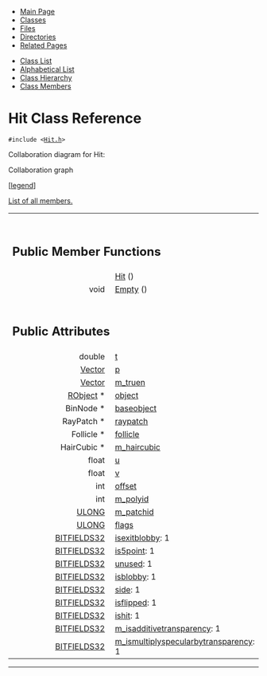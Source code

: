 <div class="tabs">

- [Main Page](index.md)
- <span id="current">[Classes](annotated.md)</span>
- [Files](files.md)
- [Directories](dirs.md)
- [Related Pages](pages.md)

</div>

<div class="tabs">

- [Class List](annotated.md)
- [Alphabetical List](classes.md)
- [Class Hierarchy](hierarchy.md)
- [Class Members](functions.md)

</div>

# Hit Class Reference

`#include <`<a href="Hit_8h-source.md" class="el"><code>Hit.h</code></a>`>`

Collaboration diagram for Hit:

<span class="image placeholder" original-image-src="classHit__coll__graph.gif" original-image-title="" border="0" usemap="#Hit__coll__map">Collaboration graph</span>

\[[legend](graph_legend.md)\]

[List of all members.](classHit-members.md)

<table data-border="0" data-cellpadding="0" data-cellspacing="0">
<colgroup>
<col style="width: 50%" />
<col style="width: 50%" />
</colgroup>
<tbody>
<tr>
<td></td>
<td></td>
</tr>
<tr>
<td colspan="2"><br />
&#10;<h2 id="public-member-functions">Public Member Functions</h2></td>
</tr>
<tr>
<td class="memItemLeft" style="text-align: right;" data-nowrap="" data-valign="top"> </td>
<td class="memItemRight" data-valign="bottom"><a href="classHit.md#dd1c42906a024df3c80b968892b8e95f" class="el">Hit</a> ()</td>
</tr>
<tr>
<td class="memItemLeft" style="text-align: right;" data-nowrap="" data-valign="top">void </td>
<td class="memItemRight" data-valign="bottom"><a href="classHit.md#ae22276c7490efee40cd72529c7a83b3" class="el">Empty</a> ()</td>
</tr>
<tr>
<td colspan="2"><br />
&#10;<h2 id="public-attributes">Public Attributes</h2></td>
</tr>
<tr>
<td class="memItemLeft" style="text-align: right;" data-nowrap="" data-valign="top">double </td>
<td class="memItemRight" data-valign="bottom"><a href="classHit.md#e358efa489f58062f10dd7316b65649e" class="el">t</a></td>
</tr>
<tr>
<td class="memItemLeft" style="text-align: right;" data-nowrap="" data-valign="top"><a href="classVector.md" class="el">Vector</a> </td>
<td class="memItemRight" data-valign="bottom"><a href="classHit.md#83878c91171338902e0fe0fb97a8c47a" class="el">p</a></td>
</tr>
<tr>
<td class="memItemLeft" style="text-align: right;" data-nowrap="" data-valign="top"><a href="classVector.md" class="el">Vector</a> </td>
<td class="memItemRight" data-valign="bottom"><a href="classHit.md#5480b89ae91f7943d8a94b478c22e9e5" class="el">m_truen</a></td>
</tr>
<tr>
<td class="memItemLeft" style="text-align: right;" data-nowrap="" data-valign="top"><a href="classRObject.md" class="el">RObject</a> * </td>
<td class="memItemRight" data-valign="bottom"><a href="classHit.md#a8cfde6331bd59eb2ac96f8911c4b666" class="el">object</a></td>
</tr>
<tr>
<td class="memItemLeft" style="text-align: right;" data-nowrap="" data-valign="top">BinNode * </td>
<td class="memItemRight" data-valign="bottom"><a href="classHit.md#80f9a5452345fd74cbc0c5f96992ff3f" class="el">baseobject</a></td>
</tr>
<tr>
<td class="memItemLeft" style="text-align: right;" data-nowrap="" data-valign="top">RayPatch * </td>
<td class="memItemRight" data-valign="bottom"><a href="classHit.md#ecebe803e2d4c2d78e16ebb5e65c7200" class="el">raypatch</a></td>
</tr>
<tr>
<td class="memItemLeft" style="text-align: right;" data-nowrap="" data-valign="top">Follicle * </td>
<td class="memItemRight" data-valign="bottom"><a href="classHit.md#44c692384dd0ffba0d5654305635e7d4" class="el">follicle</a></td>
</tr>
<tr>
<td class="memItemLeft" style="text-align: right;" data-nowrap="" data-valign="top">HairCubic * </td>
<td class="memItemRight" data-valign="bottom"><a href="classHit.md#9beb092639480441c890bbfa5cf7d0dd" class="el">m_haircubic</a></td>
</tr>
<tr>
<td class="memItemLeft" style="text-align: right;" data-nowrap="" data-valign="top">float </td>
<td class="memItemRight" data-valign="bottom"><a href="classHit.md#7b774effe4a349c6dd82ad4f4f21d34c" class="el">u</a></td>
</tr>
<tr>
<td class="memItemLeft" style="text-align: right;" data-nowrap="" data-valign="top">float </td>
<td class="memItemRight" data-valign="bottom"><a href="classHit.md#9e3669d19b675bd57058fd4664205d2a" class="el">v</a></td>
</tr>
<tr>
<td class="memItemLeft" style="text-align: right;" data-nowrap="" data-valign="top">int </td>
<td class="memItemRight" data-valign="bottom"><a href="classHit.md#7a86c157ee9713c34fbd7a1ee40f0c5a" class="el">offset</a></td>
</tr>
<tr>
<td class="memItemLeft" style="text-align: right;" data-nowrap="" data-valign="top">int </td>
<td class="memItemRight" data-valign="bottom"><a href="classHit.md#ca92b73be0d0891eec4468d51c354530" class="el">m_polyid</a></td>
</tr>
<tr>
<td class="memItemLeft" style="text-align: right;" data-nowrap="" data-valign="top"><a href="DataType_8h.md#0edad1cd854da1f522d2a35119917e84" class="el">ULONG</a> </td>
<td class="memItemRight" data-valign="bottom"><a href="classHit.md#0b45f8b5bfb30432d93d5dc1f05d814b" class="el">m_patchid</a></td>
</tr>
<tr>
<td class="memItemLeft" style="text-align: right;" data-nowrap="" data-valign="top"><a href="DataType_8h.md#0edad1cd854da1f522d2a35119917e84" class="el">ULONG</a> </td>
<td class="memItemRight" data-valign="bottom"><a href="classHit.md#4e5868d676cb634aa75b125a0f741abf" class="el">flags</a></td>
</tr>
<tr>
<td class="memItemLeft" style="text-align: right;" data-nowrap="" data-valign="top"><a href="DataType_8h.md#380f82d4e599453c47d120058bd9f412" class="el">BITFIELDS32</a> </td>
<td class="memItemRight" data-valign="bottom"><a href="classHit.md#34b2158a252c959d2d50ddada30592a3" class="el">isexitblobby</a>: 1</td>
</tr>
<tr>
<td class="memItemLeft" style="text-align: right;" data-nowrap="" data-valign="top"><a href="DataType_8h.md#380f82d4e599453c47d120058bd9f412" class="el">BITFIELDS32</a> </td>
<td class="memItemRight" data-valign="bottom"><a href="classHit.md#16391d8a2f834807d65ccf1aace0918f" class="el">is5point</a>: 1</td>
</tr>
<tr>
<td class="memItemLeft" style="text-align: right;" data-nowrap="" data-valign="top"><a href="DataType_8h.md#380f82d4e599453c47d120058bd9f412" class="el">BITFIELDS32</a> </td>
<td class="memItemRight" data-valign="bottom"><a href="classHit.md#fd94c6a26d6b6571e8d9398446227ae8" class="el">unused</a>: 1</td>
</tr>
<tr>
<td class="memItemLeft" style="text-align: right;" data-nowrap="" data-valign="top"><a href="DataType_8h.md#380f82d4e599453c47d120058bd9f412" class="el">BITFIELDS32</a> </td>
<td class="memItemRight" data-valign="bottom"><a href="classHit.md#15d4cec8578f8c12ebe132a0325b5d22" class="el">isblobby</a>: 1</td>
</tr>
<tr>
<td class="memItemLeft" style="text-align: right;" data-nowrap="" data-valign="top"><a href="DataType_8h.md#380f82d4e599453c47d120058bd9f412" class="el">BITFIELDS32</a> </td>
<td class="memItemRight" data-valign="bottom"><a href="classHit.md#9c62ad1fc551d04b815c8573285b65b2" class="el">side</a>: 1</td>
</tr>
<tr>
<td class="memItemLeft" style="text-align: right;" data-nowrap="" data-valign="top"><a href="DataType_8h.md#380f82d4e599453c47d120058bd9f412" class="el">BITFIELDS32</a> </td>
<td class="memItemRight" data-valign="bottom"><a href="classHit.md#ec343d8632ab97dbf20e524b2d701694" class="el">isflipped</a>: 1</td>
</tr>
<tr>
<td class="memItemLeft" style="text-align: right;" data-nowrap="" data-valign="top"><a href="DataType_8h.md#380f82d4e599453c47d120058bd9f412" class="el">BITFIELDS32</a> </td>
<td class="memItemRight" data-valign="bottom"><a href="classHit.md#e01eea8e0050848f8fdb638009a28e47" class="el">ishit</a>: 1</td>
</tr>
<tr>
<td class="memItemLeft" style="text-align: right;" data-nowrap="" data-valign="top"><a href="DataType_8h.md#380f82d4e599453c47d120058bd9f412" class="el">BITFIELDS32</a> </td>
<td class="memItemRight" data-valign="bottom"><a href="classHit.md#6e86365f5ec6f3065decf5cdf40b5125" class="el">m_isadditivetransparency</a>: 1</td>
</tr>
<tr>
<td class="memItemLeft" style="text-align: right;" data-nowrap="" data-valign="top"><a href="DataType_8h.md#380f82d4e599453c47d120058bd9f412" class="el">BITFIELDS32</a> </td>
<td class="memItemRight" data-valign="bottom"><a href="classHit.md#00fd1337df2a3b0cfdab5932a5095ac1" class="el">m_ismultiplyspecularbytransparency</a>: 1</td>
</tr>
</tbody>
</table>

------------------------------------------------------------------------

<span id="_details"></span>

